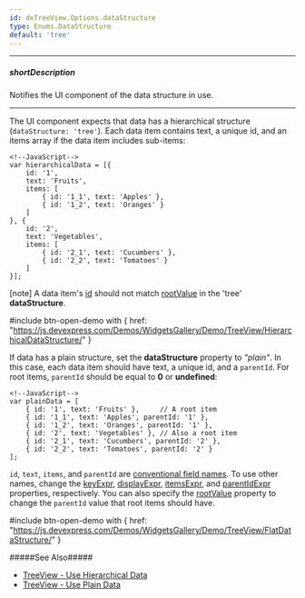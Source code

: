 ```yaml
---
id: dxTreeView.Options.dataStructure
type: Enums.DataStructure
default: 'tree'
---
```

---
##### shortDescription
Notifies the UI component of the data structure in use.

---
The UI component expects that data has a hierarchical structure (`dataStructure: 'tree'`). Each data item contains text, a unique id, and an items array if the data item includes sub-items:

    <!--JavaScript-->
    var hierarchicalData = [{
        id: '1',
        text: 'Fruits',
        items: [
            { id: '1_1', text: 'Apples' },
            { id: '1_2', text: 'Oranges' }
        ]
    }, {
        id: '2',
        text: 'Vegetables',
        items: [
            { id: '2_1', text: 'Cucumbers' },
            { id: '2_2', text: 'Tomatoes' }
        ]
    }];

[note] A data item's [id](/api-reference/_hidden/dxTreeViewItem/id.md '/Documentation/ApiReference/UI_Components/dxTreeView/Configuration/items/#id') should not match [rootValue](/api-reference/10%20UI%20Components/dxTreeView/1%20Configuration/rootValue.md '/Documentation/ApiReference/UI_Components/dxTreeView/Configuration/#rootValue') in the 'tree' **dataStructure**.

#include btn-open-demo with {
    href: "https://js.devexpress.com/Demos/WidgetsGallery/Demo/TreeView/HierarchicalDataStructure/"
}

If data has a plain structure, set the **dataStructure** property to *"plain"*. In this case, each data item should have text, a unique id, and a `parentId`. For root items, `parentId` should be equal to **0** or **undefined**:

    <!--JavaScript-->
    var plainData = [
        { id: '1', text: 'Fruits' },     // A root item
        { id: '1_1', text: 'Apples', parentId: '1' },
        { id: '1_2', text: 'Oranges', parentId: '1' },
        { id: '2', text: 'Vegetables' }, // Also a root item
        { id: '2_1', text: 'Cucumbers', parentId: '2' },
        { id: '2_2', text: 'Tomatoes', parentId: '2' }
    ];

`id`, `text`, `items`, and `parentId` are [conventional field names](/api-reference/10%20UI%20Components/dxTreeView/1%20Configuration/items '/Documentation/ApiReference/UI_Components/dxTreeView/Configuration/items/'). To use other names, change the [keyExpr](/api-reference/10%20UI%20Components/HierarchicalCollectionWidget/1%20Configuration/keyExpr.md '/Documentation/ApiReference/UI_Components/dxTreeView/Configuration/#keyExpr'), [displayExpr](/api-reference/10%20UI%20Components/dxTreeView/1%20Configuration/displayExpr.md '/Documentation/ApiReference/UI_Components/dxTreeView/Configuration/#displayExpr'), [itemsExpr](/api-reference/10%20UI%20Components/dxTreeView/1%20Configuration/itemsExpr.md '/Documentation/ApiReference/UI_Components/dxTreeView/Configuration/#itemsExpr'), and [parentIdExpr](/api-reference/10%20UI%20Components/dxTreeView/1%20Configuration/parentIdExpr.md '/Documentation/ApiReference/UI_Components/dxTreeView/Configuration/#parentIdExpr') properties, respectively. You can also specify the [rootValue](/api-reference/10%20UI%20Components/dxTreeView/1%20Configuration/rootValue.md '/Documentation/ApiReference/UI_Components/dxTreeView/Configuration/#rootValue') property to change the `parentId` value that root items should have.

#include btn-open-demo with {
    href: "https://js.devexpress.com/Demos/WidgetsGallery/Demo/TreeView/FlatDataStructure/"
}

#####See Also#####
- [TreeView - Use Hierarchical Data](/concepts/05%20UI%20Components/TreeView/05%20Use%20Hierarchical%20Data.md '/Documentation/Guide/UI_Components/TreeView/Use_Hierarchical_Data/')
- [TreeView - Use Plain Data](/concepts/05%20UI%20Components/TreeView/07%20Use%20Plain%20Data.md '/Documentation/Guide/UI_Components/TreeView/Use_Plain_Data/')